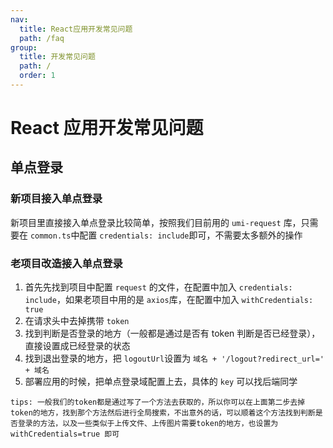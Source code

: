 ```yaml
---
nav:
  title: React应用开发常见问题
  path: /faq
group:
  title: 开发常见问题
  path: /
  order: 1
---
```


# React 应用开发常见问题

## 单点登录

### 新项目接入单点登录

新项目里直接接入单点登录比较简单，按照我们目前用的 `umi-request` 库，只需要在 `common.ts`中配置 `credentials: include`即可，不需要太多额外的操作

### 老项目改造接入单点登录

1. 首先先找到项目中配置 `request` 的文件，在配置中加入 `credentials: include`，如果老项目中用的是 `axios`库，在配置中加入 `withCredentials: true`
2. 在请求头中去掉携带 `token`
3. 找到判断是否登录的地方（一般都是通过是否有 token 判断是否已经登录），直接设置成已经登录的状态
4. 找到退出登录的地方，把 `logoutUrl`设置为 `域名 + '/logout?redirect_url=' + 域名`
5. 部署应用的时候，把单点登录域配置上去，具体的 `key` 可以找后端同学

`tips: 一般我们的token都是通过写了一个方法去获取的，所以你可以在上面第二步去掉token的地方，找到那个方法然后进行全局搜索，不出意外的话，可以顺着这个方法找到判断是否登录的方法，以及一些类似于上传文件、上传图片需要token的地方，也设置为 withCredentials=true 即可 `
